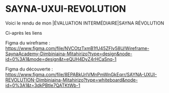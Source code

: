 # SAYNA-UXUI-REVOLUTION
Voici le rendu de mon |ÉVALUATION INTERMÉDIAIRE|SAYNA RÉVOLUTION

Ci-après les liens 

Figma du wireframe : https://www.figma.com/file/NVCOtzTxmB1fU45ZFIv58U/Wireframe-SaynaAcademy-Dimbiniaina-Mitahirizo?type=design&node-id=0%3A1&mode=design&t=eQUH4DyZ4rHCaSnq-1

Figma du découverte : https://www.figma.com/file/8EPABkUrIVMnPmWnGkEqrr/SAYNA-UXUI-REVOLUTION-Dimbiniaina-Mitahirizo?type=whiteboard&node-id=0%3A1&t=3dkPBtIe7QATKtWb-1
